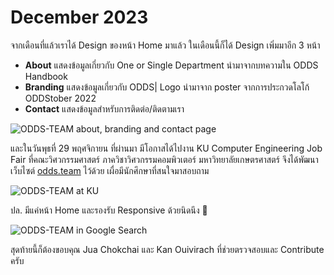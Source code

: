 # December 2023

จากเดือนที่แล้วเราได้ Design ของหน้า Home มาแล้ว ในเดือนนี้ก็ได้ Design เพิ่มมาอีก 3 หน้า
- **About** แสดงข้อมูลเกี่ยวกับ One or Single Department นำมาจากบทความใน ODDS Handbook
- **Branding** แสดงข้อมูลเกี่ยวกับ ODDS| Logo นำมาจาก poster จากการประกวดโลโก้ ODDStober 2022
- **Contact** แสดงข้อมูลสำหรับการติดต่อ/ติดตามเรา

![ODDS-TEAM about, branding and contact page](/images/2023/december/odds-team-about-branding-contact.png)

และในวันพุธที่ 29 พฤศจิกายน ที่ผ่านมา มีโอกาสได้ไปงาน KU Computer Engineering Job Fair ที่คณะวิศวกรรมศาสตร์ ภาควิชาวิศวกรรมคอมพิวเตอร์ มหาวิทยาลัยเกษตรศาสตร์ จึงได้พัฒนาเว็บไซต์ [odds.team](https://odds.team) ไว้ด้วย เผื่อมีนักศึกษาที่สนใจมาสอบถาม

![ODDS-TEAM at KU](/images/2023/december/odds-team-in-ku.jpg)

ปล. มีแค่หน้า Home และรองรับ Responsive ด้วยนิดนึง 📱

![ODDS-TEAM in Google Search](/images/2023/december/odds-team-google-search.png)

สุดท้ายนี้ก็ต้องขอบคุณ <Badge type="info">Jua Chokchai</Badge> และ <Badge type="info">Kan Ouivirach</Badge> ที่ช่วยตรวจสอบและ Contribute ครับ